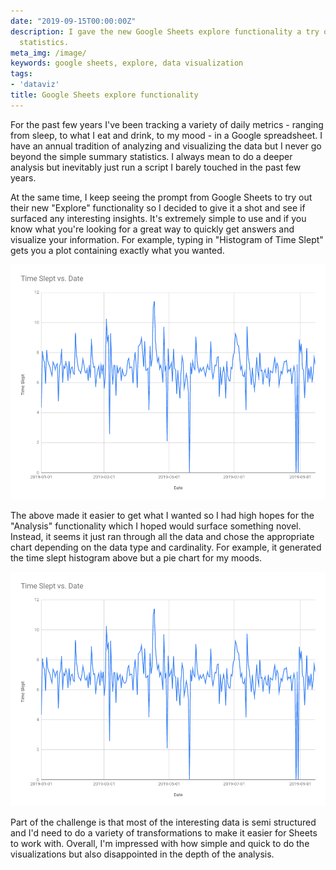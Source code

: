 ```yaml
---
date: "2019-09-15T00:00:00Z"
description: I gave the new Google Sheets explore functionality a try on my daily
  statistics.
meta_img: /image/
keywords: google sheets, explore, data visualization
tags:
- 'dataviz'
title: Google Sheets explore functionality
---
```


For the past few years I've been tracking a variety of daily metrics - ranging from sleep, to what I eat and drink, to my mood - in a Google spreadsheet. I have an annual tradition of analyzing and visualizing the data but I never go beyond the simple summary statistics. I always mean to do a deeper analysis but inevitably just run a script I barely touched in the past few years.

At the same time, I keep seeing the prompt from Google Sheets to try out their new "Explore" functionality so I decided to give it a shot and see if surfaced any interesting insights. It's extremely simple to use and if you know what you're looking for a great way to quickly get answers and visualize your information. For example, typing in "Histogram of Time Slept" gets you a plot containing exactly what you wanted.

<img src="/image/google-explore-time-slept-by-date.png" alt="Time slept by date" data-width="948" data-height="707" data-layout="responsive" />

The above made it easier to get what I wanted so I had high hopes for the "Analysis" functionality which I hoped would surface something novel. Instead, it seems it just ran through all the data and chose the appropriate chart depending on the data type and cardinality. For example, it generated the time slept histogram above but a pie chart for my moods.

<img src="/image/google-explore-time-slept-by-date.png" alt="Time slept by date" data-width="948" data-height="707" data-layout="responsive" />

Part of the challenge is that most of the interesting data is semi structured and I'd need to do a variety of transformations to make it easier for Sheets to work with. Overall, I'm impressed with how simple and quick to do the visualizations but also disappointed in the depth of the analysis.
